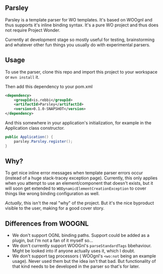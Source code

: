 ## Parsley

Parsley is a template parser for WO templates. It's based on WOOgnl and thus supports it's inline binding syntax. It's a pure WO project and thus does not require Project Wonder.

Currently at development stage so mostly useful for testing, brainstorming and whatever other fun things you usually do with experimental parsers.

## Usage

To use the parser, clone this repo and import this project to your workspace or `mvn install` it.

Then add this dependency to your pom.xml

```xml
<dependency>
	<groupId>is.rebbi</groupId>
	<artifactId>Parsley</artifactId>
	<version>0.1.0-SNAPSHOT</version>
</dependency>
```

And this somewhere in your application's initialization, for example in the Application class constructor.

```java
public Application() {
	parsley.Parsley.register();
}
```

## Why?

To get nice inline error messages when template parser errors occur (instead of a huge stack-tracey exception page). Currently, this only applies when you attempt to use an element/component that doesn't exists, but it will soon get extended to `WODynamicElementCreationException` to cover things like wrong binding configuration as well.

_Actually_, this isn't the real "why" of the project. But it's the nice byproduct visible to the user, making for a good cover story.

## Differences from WOOGNL

* We don't support OGNL binding paths. Support could be added as a plugin, but I'm not a fan of it myself so...
* We don't currently support WOOGnl's `parseStandardTags` bbehaviour. Might be looked into if anyone actually uses it, which I doubt.
* We don't support tag processors ( WOOgnl's `<wo:not` being an example usage). Never used them but the idea isn't that bad. But functionality of that kind needs to be developed in the parser so that's for later.